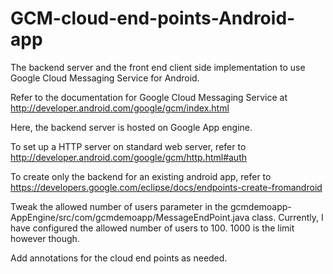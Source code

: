 GCM-cloud-end-points-Android-app
===============

The backend server and the front end client side implementation to use Google Cloud Messaging Service for Android.

Refer to the documentation for Google Cloud Messaging Service at http://developer.android.com/google/gcm/index.html

Here, the backend server is hosted on Google App engine.

To set up a HTTP server on standard web server, refer to http://developer.android.com/google/gcm/http.html#auth

To create only the backend for an existing android app, refer to https://developers.google.com/eclipse/docs/endpoints-create-fromandroid

Tweak the allowed number of users parameter in the gcmdemoapp-AppEngine/src/com/gcmdemoapp/MessageEndPoint.java class. Currently, I have configured the allowed number of users to 100. 1000 is the limit however though.

Add annotations for the cloud end points as needed.
